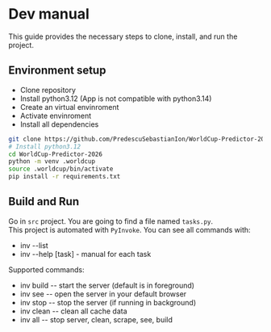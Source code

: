 # Dev manual

This guide provides the necessary steps to clone, install, and run the project.

## Environment setup

- Clone repository
- Install python3.12 (App is not compatible with python3.14)
- Create an virtual envinroment
- Activate envinroment
- Install all dependencies

```bash
git clone https://github.com/PredescuSebastianIon/WorldCup-Predictor-2026.git
# Install python3.12
cd WorldCup-Predictor-2026
python -m venv .worldcup
source .worldcup/bin/activate
pip install -r requirements.txt
```

## Build and Run

Go in `src` project. You are going to find a file named `tasks.py`. <br>
This project is automated with `PyInvoke`. You can see all commands with:
* inv --list
* inv --help [task] - manual for each task

Supported commands:
* inv build -- start the server (default is in foreground)
* inv see -- open the server in your default browser
* inv stop -- stop the server (if running in background)
* inv clean -- clean all cache data
* inv all -- stop server, clean, scrape, see, build

